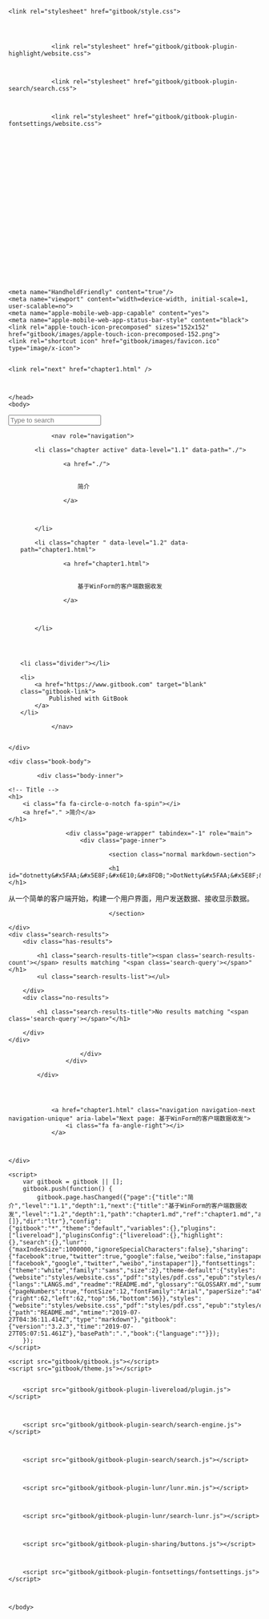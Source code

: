 <!DOCTYPE HTML>
<html lang="" >
    <head>
        <meta charset="UTF-8">
        <meta content="text/html; charset=utf-8" http-equiv="Content-Type">
        <title>简介 · GitBook</title>
        <meta http-equiv="X-UA-Compatible" content="IE=edge" />
        <meta name="description" content="">
        <meta name="generator" content="GitBook 3.2.3">
        
        
        
    
    <link rel="stylesheet" href="gitbook/style.css">

    
            
                
                <link rel="stylesheet" href="gitbook/gitbook-plugin-highlight/website.css">
                
            
                
                <link rel="stylesheet" href="gitbook/gitbook-plugin-search/search.css">
                
            
                
                <link rel="stylesheet" href="gitbook/gitbook-plugin-fontsettings/website.css">
                
            
        

    

    
        
    
        
    
        
    
        
    
        
    
        
    

        
    
    
    <meta name="HandheldFriendly" content="true"/>
    <meta name="viewport" content="width=device-width, initial-scale=1, user-scalable=no">
    <meta name="apple-mobile-web-app-capable" content="yes">
    <meta name="apple-mobile-web-app-status-bar-style" content="black">
    <link rel="apple-touch-icon-precomposed" sizes="152x152" href="gitbook/images/apple-touch-icon-precomposed-152.png">
    <link rel="shortcut icon" href="gitbook/images/favicon.ico" type="image/x-icon">

    
    <link rel="next" href="chapter1.html" />
    
    

    </head>
    <body>
        
<div class="book">
    <div class="book-summary">
        
            
<div id="book-search-input" role="search">
    <input type="text" placeholder="Type to search" />
</div>

            
                <nav role="navigation">
                


<ul class="summary">
    
    

    

    
        
        
    
        <li class="chapter active" data-level="1.1" data-path="./">
            
                <a href="./">
            
                    
                    简介
            
                </a>
            

            
        </li>
    
        <li class="chapter " data-level="1.2" data-path="chapter1.html">
            
                <a href="chapter1.html">
            
                    
                    基于WinForm的客户端数据收发
            
                </a>
            

            
        </li>
    

    

    <li class="divider"></li>

    <li>
        <a href="https://www.gitbook.com" target="blank" class="gitbook-link">
            Published with GitBook
        </a>
    </li>
</ul>


                </nav>
            
        
    </div>

    <div class="book-body">
        
            <div class="body-inner">
                
                    

<div class="book-header" role="navigation">
    

    <!-- Title -->
    <h1>
        <i class="fa fa-circle-o-notch fa-spin"></i>
        <a href="." >简介</a>
    </h1>
</div>




                    <div class="page-wrapper" tabindex="-1" role="main">
                        <div class="page-inner">
                            
<div id="book-search-results">
    <div class="search-noresults">
    
                                <section class="normal markdown-section">
                                
                                <h1 id="dotnetty&#x5FAA;&#x5E8F;&#x6E10;&#x8FDB;">DotNetty&#x5FAA;&#x5E8F;&#x6E10;&#x8FDB;</h1>
<p>&#x4ECE;&#x4E00;&#x4E2A;&#x7B80;&#x5355;&#x7684;&#x5BA2;&#x6237;&#x7AEF;&#x5F00;&#x59CB;&#xFF0C;&#x6784;&#x5EFA;&#x4E00;&#x4E2A;&#x7528;&#x6237;&#x754C;&#x9762;&#xFF0C;&#x7528;&#x6237;&#x53D1;&#x9001;&#x6570;&#x636E;&#x3001;&#x63A5;&#x6536;&#x663E;&#x793A;&#x6570;&#x636E;&#x3002;</p>

                                
                                </section>
                            
    </div>
    <div class="search-results">
        <div class="has-results">
            
            <h1 class="search-results-title"><span class='search-results-count'></span> results matching "<span class='search-query'></span>"</h1>
            <ul class="search-results-list"></ul>
            
        </div>
        <div class="no-results">
            
            <h1 class="search-results-title">No results matching "<span class='search-query'></span>"</h1>
            
        </div>
    </div>
</div>

                        </div>
                    </div>
                
            </div>

            
                
                
                <a href="chapter1.html" class="navigation navigation-next navigation-unique" aria-label="Next page: 基于WinForm的客户端数据收发">
                    <i class="fa fa-angle-right"></i>
                </a>
                
            
        
    </div>

    <script>
        var gitbook = gitbook || [];
        gitbook.push(function() {
            gitbook.page.hasChanged({"page":{"title":"简介","level":"1.1","depth":1,"next":{"title":"基于WinForm的客户端数据收发","level":"1.2","depth":1,"path":"chapter1.md","ref":"chapter1.md","articles":[]},"dir":"ltr"},"config":{"gitbook":"*","theme":"default","variables":{},"plugins":["livereload"],"pluginsConfig":{"livereload":{},"highlight":{},"search":{},"lunr":{"maxIndexSize":1000000,"ignoreSpecialCharacters":false},"sharing":{"facebook":true,"twitter":true,"google":false,"weibo":false,"instapaper":false,"vk":false,"all":["facebook","google","twitter","weibo","instapaper"]},"fontsettings":{"theme":"white","family":"sans","size":2},"theme-default":{"styles":{"website":"styles/website.css","pdf":"styles/pdf.css","epub":"styles/epub.css","mobi":"styles/mobi.css","ebook":"styles/ebook.css","print":"styles/print.css"},"showLevel":false}},"structure":{"langs":"LANGS.md","readme":"README.md","glossary":"GLOSSARY.md","summary":"SUMMARY.md"},"pdf":{"pageNumbers":true,"fontSize":12,"fontFamily":"Arial","paperSize":"a4","chapterMark":"pagebreak","pageBreaksBefore":"/","margin":{"right":62,"left":62,"top":56,"bottom":56}},"styles":{"website":"styles/website.css","pdf":"styles/pdf.css","epub":"styles/epub.css","mobi":"styles/mobi.css","ebook":"styles/ebook.css","print":"styles/print.css"}},"file":{"path":"README.md","mtime":"2019-07-27T04:36:11.414Z","type":"markdown"},"gitbook":{"version":"3.2.3","time":"2019-07-27T05:07:51.461Z"},"basePath":".","book":{"language":""}});
        });
    </script>
</div>

        
    <script src="gitbook/gitbook.js"></script>
    <script src="gitbook/theme.js"></script>
    
        
        <script src="gitbook/gitbook-plugin-livereload/plugin.js"></script>
        
    
        
        <script src="gitbook/gitbook-plugin-search/search-engine.js"></script>
        
    
        
        <script src="gitbook/gitbook-plugin-search/search.js"></script>
        
    
        
        <script src="gitbook/gitbook-plugin-lunr/lunr.min.js"></script>
        
    
        
        <script src="gitbook/gitbook-plugin-lunr/search-lunr.js"></script>
        
    
        
        <script src="gitbook/gitbook-plugin-sharing/buttons.js"></script>
        
    
        
        <script src="gitbook/gitbook-plugin-fontsettings/fontsettings.js"></script>
        
    

    </body>
</html>
